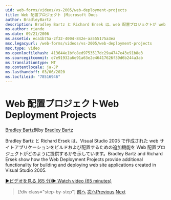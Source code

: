 ```yaml
---
uid: web-forms/videos/vs-2005/web-deployment-projects
title: Web 配置プロジェクト |Microsoft Docs
author: BradleyBartz
description: Bradley Bartz と Richard Ersek は、web 配置プロジェクトが web サイトアプリケーションの作成とデプロイに関する追加機能を提供する方法を示しています...
ms.author: riande
ms.date: 09/21/2006
ms.assetid: eca1b75a-2f32-4004-842e-aa555175a3ea
msc.legacyurl: /web-forms/videos/vs-2005/web-deployment-projects
msc.type: video
ms.openlocfilehash: 413644e1bfc8ed9753517dc29a4747e43e91b8e3
ms.sourcegitcommit: e7e91932a6e91a63e2e46417626f39d6b244a3ab
ms.translationtype: MT
ms.contentlocale: ja-JP
ms.lasthandoff: 03/06/2020
ms.locfileid: "78516946"
---
```

# <a name="web-deployment-projects"></a><span data-ttu-id="33447-103">Web 配置プロジェクト</span><span class="sxs-lookup"><span data-stu-id="33447-103">Web Deployment Projects</span></span>

<span data-ttu-id="33447-104">[Bradley Bartz](https://github.com/BradleyBartz)別</span><span class="sxs-lookup"><span data-stu-id="33447-104">by [Bradley Bartz](https://github.com/BradleyBartz)</span></span>

<span data-ttu-id="33447-105">Bradley Bartz と Richard Ersek は、Visual Studio 2005 で作成された web サイトアプリケーションをビルドおよび配置するための追加機能を Web 配置プロジェクトがどのように提供するかを示しています。</span><span class="sxs-lookup"><span data-stu-id="33447-105">Bradley Bartz and Richard Ersek show how the Web Deployment Projects provide additional functionality for building and deploying web site applications created in Visual Studio 2005.</span></span>

[<span data-ttu-id="33447-106">&#9654;ビデオを見る (65 分)</span><span class="sxs-lookup"><span data-stu-id="33447-106">&#9654; Watch video (65 minutes)</span></span>](https://channel9.msdn.com/Blogs/ASP-NET-Site-Videos/web-deployment-projects)

> [!div class="step-by-step"]
> <span data-ttu-id="33447-107">[前へ](how-do-i-enable-code-coverage-and-profiling-in-production-applications.md)
> [次へ](web-application-projects-web-deployment-projects.md)</span><span class="sxs-lookup"><span data-stu-id="33447-107">[Previous](how-do-i-enable-code-coverage-and-profiling-in-production-applications.md)
[Next](web-application-projects-web-deployment-projects.md)</span></span>
